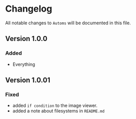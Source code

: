 # Changelog

All notable changes to `Automs` will be documented in this file.

## Version 1.0.0

### Added
- Everything

## Version 1.0.01

### Fixed
- added `if condition` to the image viewer.
- added a note about filesystems in `README.md`